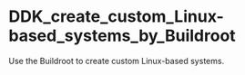 # DDK_create_custom_Linux-based_systems_by_Buildroot
Use the Buildroot to create custom Linux-based systems.
